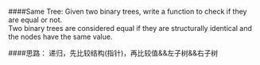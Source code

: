 ####Same Tree:
Given two binary trees, write a function to check if they are equal or not.  
Two binary trees are considered equal if they are structurally identical and the nodes have the same value.  

####思路：
递归，先比较结构(指针)，再比较值&&左子树&&右子树
